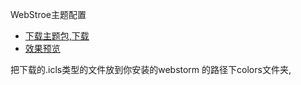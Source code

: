 WebStroe主题配置

- [下载主题包,下载](https://github.com/daylerees/colour-schemes)
- [效果预览](http://daylerees.github.io/)

把下载的.icls类型的文件放到你安装的webstorm 的路径下colors文件夹,